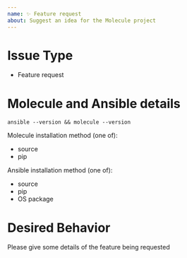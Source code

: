 ```yaml
---
name: ✨ Feature request
about: Suggest an idea for the Molecule project
---
```


# Issue Type

- Feature request

# Molecule and Ansible details

```
ansible --version && molecule --version
```

Molecule installation method (one of):

- source
- pip

Ansible installation method (one of):

- source
- pip
- OS package

# Desired Behavior

Please give some details of the feature being requested
